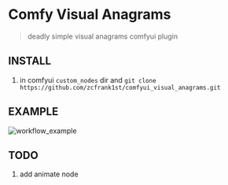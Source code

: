 Comfy Visual Anagrams
============

> deadly simple visual anagrams comfyui plugin



## INSTALL


1. in comfyui `custom_nodes` dir and `git clone https://github.com/zcfrank1st/comfyui_visual_anagrams.git`

## EXAMPLE

![workflow_example](./sample.png)

## TODO

1. add animate node

